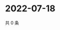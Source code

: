 # 2022-07-18

共 0 条

<!-- BEGIN WEIBO -->
<!-- 最后更新时间 Mon Jul 18 2022 19:01:01 GMT+0800 (China Standard Time) -->

<!-- END WEIBO -->
